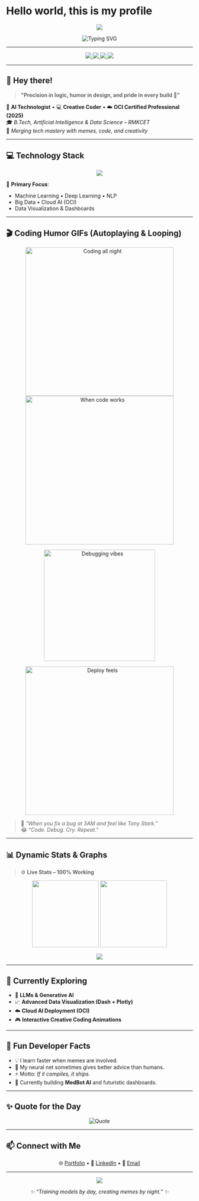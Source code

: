 # Hello world, this is my profile

<!-- 🌌 Yogeshwaran Vijayakumar – Animated, Humorous, and Techy GitHub Profile -->

<!-- 🌠 Waving Gradient Banner -->
<p align="center">
  <img src="https://capsule-render.vercel.app/api?type=waving&color=0:ff00cc,100:333399&height=220&section=header&text=✨%20Yogeshwaran%20Vijayakumar%20✨&fontSize=45&fontAlignY=38&animation=fadeIn&desc=AI%20Technologist%20%7C%20Creative%20Coder%20%7C%20Meme%20Architect&descAlignY=55&fontColor=ffffff" />
</p>

<!-- 🎬 Typing Animation -->
<p align="center">
  <img src="https://readme-typing-svg.herokuapp.com?font=Fira+Code&weight=500&size=24&pause=1200&color=00F5FF&center=true&vCenter=true&width=800&lines=🚀+AI+Technologist+with+Creative+Flair;🎯+Full+Stack+Logic+in+Python%2C+C%2C+C%2B%2B%2C+Java;🎨+Designing+with+Data+and+Memes;☁️+Oracle+Cloud+Certified+Data+Science+Specialist;💡+Turning+Ideas+into+Innovations" alt="Typing SVG" />
</p>

---

<!-- 🔗 Social Links -->
<p align="center">
  <a href="https://yogeshwaranportfolio2006.netlify.app/" target="_blank">
    <img src="https://img.shields.io/badge/🌐_Portfolio-00C7B7?style=for-the-badge&logo=react&logoColor=white" />
  </a>
  <a href="https://www.linkedin.com/in/yogeshwaran-v-362802274/" target="_blank">
    <img src="https://img.shields.io/badge/💼_LinkedIn-0077B5?style=for-the-badge&logo=linkedin&logoColor=white" />
  </a>
  <a href="mailto:yvijayakumar2006@gmail.com">
    <img src="https://img.shields.io/badge/📧_Email-D14836?style=for-the-badge&logo=gmail&logoColor=white" />
  </a>
  <img src="https://img.shields.io/badge/☁️_Oracle%20Cloud%20Certified-blueviolet?style=for-the-badge&logo=oracle" />
</p>

---

## 👋 Hey there!

> **"Precision in logic, humor in design, and pride in every build 🚀"**

🧠 **AI Technologist** • 💻 **Creative Coder** • ☁️ **OCI Certified Professional (2025)**  
🎓 *B.Tech, Artificial Intelligence & Data Science – RMKCET*  
🎨 *Merging tech mastery with memes, code, and creativity*

---

## 💻 Technology Stack

<p align="center">
  <img src="https://skillicons.dev/icons?i=python,c,cpp,java&theme=light" />
</p>

🧠 **Primary Focus**:  
- Machine Learning • Deep Learning • NLP  
- Big Data • Cloud AI (OCI)  
- Data Visualization & Dashboards  

---

## 🎬 Coding Humor GIFs (Autoplaying & Looping)

<p align="center">
  <img src="https://media.giphy.com/media/13HgwGsXF0aiGY/giphy.gif" width="400" alt="Coding all night" />
  <img src="https://media.giphy.com/media/L8K62iTDkzGX6/giphy.gif" width="400" alt="When code works" />
</p>

<p align="center">
  <img src="https://media.giphy.com/media/3oEjI6SIIHBdRxXI40/giphy.gif" width="300" alt="Debugging vibes" />
</p>

<p align="center">
  <img src="https://media.giphy.com/media/26tn33aiTi1jkl6H6/giphy.gif" width="400" alt="Deploy feels" />
</p>

> 🧠 *"When you fix a bug at 3AM and feel like Tony Stark."*  
> 😂 *“Code. Debug. Cry. Repeat.”*

---

## 📊 Dynamic Stats & Graphs

> ⚙️ **Live Stats – 100% Working**

<p align="center">
  <img src="https://github-readme-stats.vercel.app/api?username=Yogeshwaran2006&show_icons=true&theme=tokyonight&count_private=true&hide_border=true" height="180px"/>
  <img src="https://github-readme-streak-stats.herokuapp.com/?user=Yogeshwaran2006&theme=tokyonight&hide_border=true" height="180px"/>
</p>

<p align="center">
  <img src="https://github-readme-activity-graph.vercel.app/graph?username=Yogeshwaran2006&theme=github-compact&hide_border=true&area=true&custom_title=🚀%20My%20Coding%20Journey" />
</p>

---

## 🧠 Currently Exploring

- 🤖 **LLMs & Generative AI**  
- 📈 **Advanced Data Visualization (Dash + Plotly)**  
- ☁️ **Cloud AI Deployment (OCI)**  
- 🎮 **Interactive Creative Coding Animations**

---

## 🧩 Fun Developer Facts

- 💡 I learn faster when memes are involved.  
- 🧠 My neural net sometimes gives better advice than humans.  
- ⚡ Motto: *If it compiles, it ships.*  
- 🎯 Currently building **MedBot AI** and futuristic dashboards.

---

## ✨ Quote for the Day

<p align="center">
  <img src="https://quotes-github-readme.vercel.app/api?type=horizontal&theme=radical" alt="Quote">
</p>

---

## 📫 Connect with Me

<p align="center">
  🌐 <a href="https://yogeshwaranportfolio2006.netlify.app/">Portfolio</a> •  
  💼 <a href="https://www.linkedin.com/in/yogeshwaran-v-362802274/">LinkedIn</a> •  
  📧 <a href="mailto:yvijayakumar2006@gmail.com">Email</a>
</p>

---

<!-- 🌈 Flowing Footer Banner -->
<p align="center">
  <img src="https://capsule-render.vercel.app/api?type=waving&color=0:333399,100:ff00cc&height=150&section=footer" />
</p>

<p align="center">
  <em>✨ “Training models by day, creating memes by night.” ✨</em>
</p>
